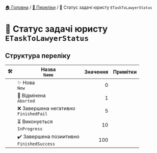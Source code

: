 ﻿[🏠 Головна](../README.MD) / [🎲 Переліки](./README.MD) / 🎲 Статус задачі юристу `ETaskToLawyerStatus`

# 🎲 Статус задачі юристу `ETaskToLawyerStatus`

## Структура переліку

|🛠️| Назва </br> `Name` | Значення | Примітки |
|---|---|---:|---|
|| ✨ Нова </br> `New` |  0 ||
|| 🚫 Відмінена </br> `Aborted` |  1 ||
|| ❌ Завершена негативно </br> `FinishedFail` |  5 ||
|| ⏳ Виконується </br> `InProgress` | 10 ||
|| ✔️ Завершена позиитивно </br> `FinishedSuccess` |100 ||